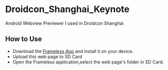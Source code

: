 # Droidcon_Shanghai_Keynote
Android Webview Previewer I used in Droidcon Shanghai


## How to Use

- Download the [Frameless App](https://github.com/MartinRGB/Droidcon_Shanghai_Keynote/releases/tag/v0.1) and install it on your device.
- Upload this web page to SD Card
- Open the Frameless application,select the web page's folder in SD Card.
